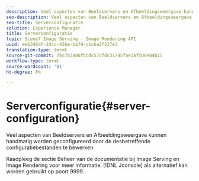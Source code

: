 ```yaml
---
description: Veel aspecten van Beeldservers en Afbeeldingsweergave kunnen handmatig worden geconfigureerd door de desbetreffende configuratiebestanden te bewerken.
seo-description: Veel aspecten van Beeldservers en Afbeeldingsweergave kunnen handmatig worden geconfigureerd door de desbetreffende configuratiebestanden te bewerken.
seo-title: Serverconfiguratie
solution: Experience Manager
title: Serverconfiguratie
topic: Scene7 Image Serving - Image Rendering API
uuid: ee6346df-24cc-43be-ba79-c1cba2f237e3
translation-type: tm+mt
source-git-commit: 7bc7b3a86fbcdc57cfdc31745fae3afc06e44b15
workflow-type: tm+mt
source-wordcount: '81'
ht-degree: 0%

---
```



# Serverconfiguratie{#server-configuration}

Veel aspecten van Beeldservers en Afbeeldingsweergave kunnen handmatig worden geconfigureerd door de desbetreffende configuratiebestanden te bewerken.

Raadpleeg de sectie Beheer van de documentatie bij Image Serving en Image Rendering voor meer informatie. [!DNL Jconsole] als alternatief kan worden gebruikt op poort 9999.
